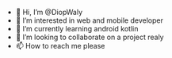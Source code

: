 - 👋 Hi, I’m @DiopWaly
- 👀 I’m interested in web and mobile developer
- 🌱 I’m currently learning android kotlin
- 💞️ I’m looking to collaborate on a project realy
- 📫 How to reach me please

<!---
DiopWaly/DiopWaly is a ✨ special ✨ repository because its `README.md` (this file) appears on your GitHub profile.
You can click the Preview link to take a look at your changes.
--->

